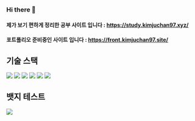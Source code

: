 
### Hi there 👋

#### 제가 보기 편하게 정리한 공부 사이트 입니다 : <https://study.kimjuchan97.xyz/>
#### 포트폴리오 준비중인 사이트 입니다 : <https://front.kimjuchan97.site/>

<!-- 뱃지1 -->
<!-- 주소 : https://shields.io/ -->
<!-- 아이콘 주소 : https://simpleicons.org/ -->
<!-- src 형식 : https://img.shields.io/badge/텍스트-배경색상(#제외)?style=스타일&logo=기술스택&logoColor=white -->

## 기술 스택
<div>
  <img src="https://img.shields.io/badge/html5-E34F26?style=flat&logo=html5&logoColor=white&" />
  <img src="https://img.shields.io/badge/css-1572B6?style=flat&logo=css3&logoColor=white" />
  <img src="https://img.shields.io/badge/javascript-FF7328?style=flat&logo=JavaScript&logoColor=white" />
  <img src="https://img.shields.io/badge/tailwind-06B6D4?style=flat&logo=TailwindCSS&logoColor=white" />
  <img src="https://img.shields.io/badge/vue.js-4FC08D?style=flat&logo=vue.js&logoColor=white" />
  <img src="https://img.shields.io/badge/nestjs-E0234E?style=flat&logo=nestjs&logoColor=white" />
  
</div>


<!-- 뱃지2 -->
<!-- 주소 : https://badgen.net/  -->
<!-- src 형식 : https://badgen.net/badge/텍스트/상태/컬러?icon=아이콘 -->
## 뱃지 테스트
<img src="https://badgen.net/badge/npm/v14/cyan?icon=docker" />


 
